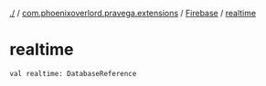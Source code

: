 [./](../../index.md) / [com.phoenixoverlord.pravega.extensions](../index.md) / [Firebase](index.md) / [realtime](./realtime.md)

# realtime

`val realtime: DatabaseReference`